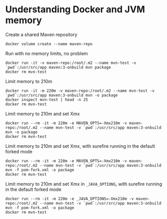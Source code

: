 # Understanding Docker and JVM memory

Create a shared Maven repository

    docker volume create --name maven-repo

Run with no memory limits, no problem

    docker run -it -v maven-repo:/root/.m2 --name mvn-test -v `pwd`:/usr/src/app maven:3-onbuild mvn package
    docker rm mvn-test

Limit memory to 210m

    docker run -it -m 220m -v maven-repo:/root/.m2 --name mvn-test -v `pwd`:/usr/src/app maven:3-onbuild mvn -o package
    docker inspect mvn-test | head -n 25
    docker rm mvn-test

Limit memory to 210m and set Xmx

    docker run --rm -it -m 220m -e MAVEN_OPTS=-Xmx210m -v maven-repo:/root/.m2 --name mvn-test -v `pwd`:/usr/src/app maven:3-onbuild mvn -o package
    docker rm mvn-test

Limit memory to 210m and set Xmx, with surefire running in the default forked mode

    docker run --rm -it -m 220m -e MAVEN_OPTS=-Xmx210m -v maven-repo:/root/.m2 --name mvn-test -v `pwd`:/usr/src/app maven:3-onbuild mvn -f pom-fork.xml -o package
    docker rm mvn-test

Limit memory to 210m and set Xmx in `_JAVA_OPTIONS`, with surefire running in the default forked mode

    docker run --rm -it -m 220m -e _JAVA_OPTIONS=-Xmx210m -v maven-repo:/root/.m2 --name mvn-test -v `pwd`:/usr/src/app maven:3-onbuild mvn -f pom-fork.xml -o package
    docker rm mvn-test
